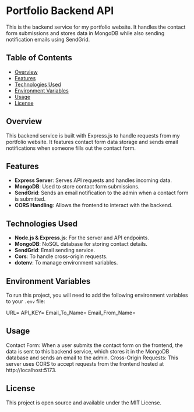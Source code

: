# Portfolio Backend API

This is the backend service for my portfolio website. It handles the contact form submissions and stores data in MongoDB while also sending notification emails using SendGrid.

## Table of Contents
- [Overview](#overview)
- [Features](#features)
- [Technologies Used](#technologies-used)
- [Environment Variables](#environment-variables)
- [Usage](#usage)
- [License](#license)

## Overview

This backend service is built with Express.js to handle requests from my portfolio website. It features contact form data storage and sends email notifications when someone fills out the contact form.

## Features

- **Express Server**: Serves API requests and handles incoming data.
- **MongoDB**: Used to store contact form submissions.
- **SendGrid**: Sends an email notification to the admin when a contact form is submitted.
- **CORS Handling**: Allows the frontend to interact with the backend.

## Technologies Used

- **Node.js & Express.js**: For the server and API endpoints.
- **MongoDB**: NoSQL database for storing contact details.
- **SendGrid**: Email sending service.
- **Cors**: To handle cross-origin requests.
- **dotenv**: To manage environment variables.

## Environment Variables

To run this project, you will need to add the following environment variables to your `.env` file:

URL=<your-mongodb-url>
API_KEY=<your-sendgrid-api-key>
Email_To_Name=<recipient-email-address>
Email_From_Name=<sender-email-address>

## Usage

Contact Form: When a user submits the contact form on the frontend, the data is sent to this backend service, which stores it in the MongoDB database and sends an email to the admin.
Cross-Origin Requests: This server uses CORS to accept requests from the frontend hosted at http://localhost:5173.

## License

This project is open source and available under the MIT License.
